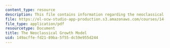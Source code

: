 ```yaml
---
content_type: resource
description: This file contains information regarding the neoclassical growth model.
file: https://ol-ocw-studio-app-production.s3.amazonaws.com/courses/14-05-intermediate-macroeconomics-spring-2013/149acffefd2189ba5f55dc59e955d244_MIT14_05S13_LecNot_Ramsey.pdf
file_type: application/pdf
resourcetype: Document
title: The Neoclassical Growth Model
uid: 149acffe-fd21-89ba-5f55-dc59e955d244
---
```

